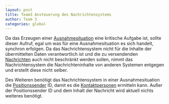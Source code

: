 ```yaml
---
layout: post
title: Team3 Ansteuerung des Nachrichtensystems
author: Team 3
categories: global
---
```


Da das Erzeugen einer [Ausnahmesituation](https://fae.archi-lab.io/glossary/2019/11/04/Glossary-Ausnahmesituation.html) eine kritische Aufgabe ist, sollte dieser Aufruf, egal um was für eine
Ausnahmesituation es sich handelt, synchron erfolgen. Da das Nachrichtensystem nicht für die Inhalte der übermittelten 
Daten verantwortlich ist und die zu versendenden [Nachrichten](https://fae.archi-lab.io/glossary/2019/11/04/Glossary-Nachricht.html) auch nicht beschränkt werden sollen, nimmt das 
Nachrichtensystem die Nachrichteninhalte von anderen Systemen entgegen und erstellt diese nicht selber.

Des Weiteren benötigt das Nachrichtensystem in einer Ausnahmesituation die [Positionssender](https://fae.archi-lab.io/glossary/2019/11/15/Glossary-Positionssender.html) ID, damit es die [Kontaktpersonen](https://fae.archi-lab.io/glossary/2019/11/06/Glossary-Kontaktperson.html)
ermitteln kann. Außer der Positionssender ID und dem Inhalt der Nachricht wird aktuell nichts weiteres benötigt.
